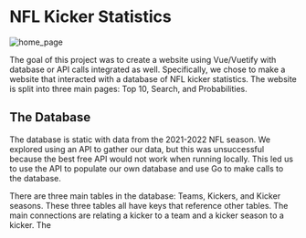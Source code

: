 # NFL Kicker Statistics

![home_page](sample_pictures/home_page.png)

The goal of this project was to create a website using Vue/Vuetify with database or API calls integrated as well. Specifically, we chose to make a website that interacted with a database of NFL kicker statistics. The website is split into three main pages: Top 10, Search, and Probabilities.

## The Database

The database is static with data from the 2021-2022 NFL season. We explored using an API to gather our data, but this was unsuccessful because the best free API would not work when running locally. This led us to use the API to populate our own database and use Go to make calls to the database. 

There are three main tables in the database: Teams, Kickers, and Kicker seasons. These three tables all have keys that reference other tables. The main connections are relating a kicker to a team and a kicker season to a kicker. The 